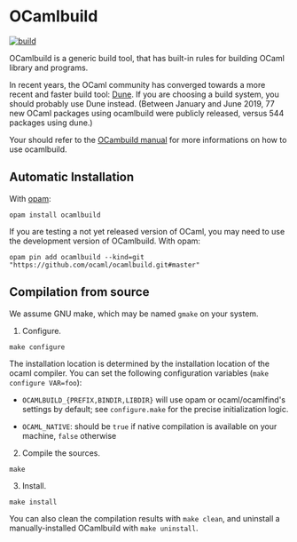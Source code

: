 # OCamlbuild #
[![build](https://github.com/ocaml/ocamlbuild/actions/workflows/build.yml/badge.svg)](https://github.com/ocaml/ocamlbuild/actions/workflows/build.yml)

OCamlbuild is a generic build tool, that has built-in rules for
building OCaml library and programs.

In recent years, the OCaml community has converged towards a more
recent and faster build tool:
[Dune](https://github.com/ocaml/dune). If you are choosing a build
system, you should probably use Dune instead. (Between January and
June 2019, 77 new OCaml packages using ocamlbuild were publicly
released, versus 544 packages using dune.)

Your should refer to the [OCambuild
manual](https://github.com/ocaml/ocamlbuild/blob/master/manual/manual.adoc)
for more informations on how to use ocamlbuild.

## Automatic Installation ##

With [opam](https://opam.ocaml.org/):

```
opam install ocamlbuild
```

If you are testing a not yet released version of OCaml, you may need
to use the development version of OCamlbuild. With opam:

```
opam pin add ocamlbuild --kind=git "https://github.com/ocaml/ocamlbuild.git#master"
```

## Compilation from source ##

We assume GNU make, which may be named `gmake` on your system.

1. Configure.
```
make configure
```

The installation location is determined by the installation location
of the ocaml compiler. You can set the following configuration
variables (`make configure VAR=foo`):

- `OCAMLBUILD_{PREFIX,BINDIR,LIBDIR}` will use opam or
  ocaml/ocamlfind's settings by default; see `configure.make` for the
  precise initialization logic.

- `OCAML_NATIVE`: should be `true` if native compilation is available
  on your machine, `false` otherwise

2. Compile the sources.
```
make
```

3. Install.
```
make install
```

You can also clean the compilation results with `make clean`, and
uninstall a manually-installed OCamlbuild with `make uninstall`.
